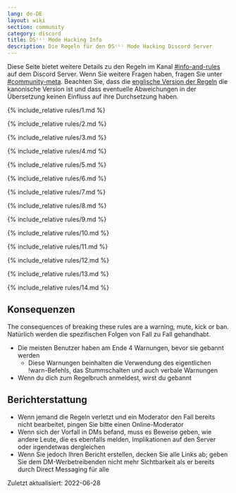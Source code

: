 ```yaml
---
lang: de-DE
layout: wiki
section: community
category: discord
title: DS⁽ⁱ⁾ Mode Hacking Info
description: Die Regeln für den DS⁽ⁱ⁾ Mode Hacking Discord Server
---
```


Diese Seite bietet weitere Details zu den Regeln im Kanal [#info-and-rules](https://discord.com/channels/283769550611152897/626620520330428436) auf dem Discord Server. Wenn Sie weitere Fragen haben, fragen Sie unter [#community-meta](https://discord.com/channels/283769550611152897/715651368391671919). Beachten Sie, dass die [englische Version der Regeln](/community/discord-rules) die kanonische Version ist und dass eventuelle Abweichungen in der Übersetzung keinen Einfluss auf ihre Durchsetzung haben.

{% include_relative rules/1.md %}

{% include_relative rules/2.md %}

{% include_relative rules/3.md %}

{% include_relative rules/4.md %}

{% include_relative rules/5.md %}

{% include_relative rules/6.md %}

{% include_relative rules/7.md %}

{% include_relative rules/8.md %}

{% include_relative rules/9.md %}

{% include_relative rules/10.md %}

{% include_relative rules/11.md %}

{% include_relative rules/12.md %}

{% include_relative rules/13.md %}

{% include_relative rules/14.md %}

## Konsequenzen

The consequences of breaking these rules are a warning, mute, kick or ban. Natürlich werden die spezifischen Folgen von Fall zu Fall gehandhabt.
- Die meisten Benutzer haben am Ende 4 Warnungen, bevor sie gebannt werden
   - Diese Warnungen beinhalten die Verwendung des eigentlichen !warn-Befehls, das Stummschalten und auch verbale Warnungen
- Wenn du dich zum Regelbruch anmeldest, wirst du gebannt

## Berichterstattung

- Wenn jemand die Regeln verletzt und ein Moderator den Fall bereits nicht bearbeitet, pingen Sie bitte einen Online-Moderator
- Wenn sich der Vorfall in DMs befand, muss es Beweise geben, wie andere Leute, die es ebenfalls melden, Implikationen auf den Server oder irgendetwas dergleichen
- Wenn Sie jedoch Ihren Bericht erstellen, decken Sie alle Links ab; geben Sie dem DM-Werbetreibenden nicht mehr Sichtbarkeit als er bereits durch Direct Messaging für alle


Zuletzt aktualisiert: 2022-06-28
